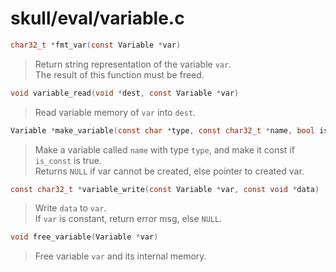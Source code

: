 # skull/eval/variable.c

```c
char32_t *fmt_var(const Variable *var)
```

> Return string representation of the variable `var`.
> \
> The result of this function must be freed.

```c
void variable_read(void *dest, const Variable *var)
```

> Read variable memory of `var` into `dest`.

```c
Variable *make_variable(const char *type, const char32_t *name, bool is_const)
```

> Make a variable called `name` with type `type`, and make it const if `is_const` is true.
> \
> Returns `NULL` if var cannot be created, else pointer to created var.

```c
const char32_t *variable_write(const Variable *var, const void *data)
```

> Write `data` to `var`.
> \
> If `var` is constant, return error msg, else `NULL`.

```c
void free_variable(Variable *var)
```

> Free variable `var` and its internal memory.

